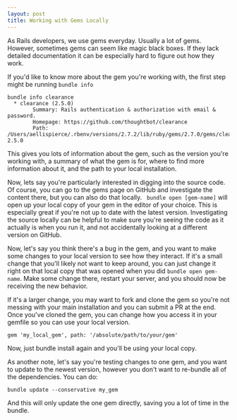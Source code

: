 ```yaml
---
layout: post
title: Working with Gems Locally
---
```



As Rails developers, we use gems everyday. Usually a lot of gems. However,
sometimes gems can seem like magic black boxes. If they lack detailed
documentation it can be especially hard to figure out how they work.

If you'd like to know more about the gem you're working with, the first step
might be running `bundle info`

```
bundle info clearance
  * clearance (2.5.0)
        Summary: Rails authentication & authorization with email & password.
        Homepage: https://github.com/thoughtbot/clearance
        Path: /Users/aellispierce/.rbenv/versions/2.7.2/lib/ruby/gems/2.7.0/gems/clearance-2.5.0
```
This gives you lots of information about the gem, such as the version you're
working with, a summary of what the gem is for, where to find more information
about it, and the path to your local installation.

Now, lets say you're particularly interested in digging into the source code.
Of course,
you can go to the gems page on GitHub and investigate the content there, but you
can also do that locally.
` bundle open [gem-name]` will open up your local copy of your gem in the editor
of  your choice. This is especially great if you're not up to date with the
latest version. Investigating the source locally can be helpful to make sure
you're seeing the code as it actually is when you run it, and not accidentally
looking at a different version on GitHub.

Now, let's say you think there's a bug in the gem, and you want to make some
changes to your local version to see how they interact. If it's a small change
that you'll likely not want to keep around, you can just change it right on that
local copy that was opened when you did `bundle open gem-name`. Make some change
there, restart your server, and you should now be receiving the new behavior.

If it's a larger change, you may want to fork and clone the gem so you're not messing
with your main installation and you can submit a PR at the end. Once you've
cloned the gem, you can change how you access it in your gemfile so you can use
your local version.

```
gem 'my_local_gem', path: '/absolute/path/to/your/gem'
```

Now, just bundle install again and you'll be using your local copy.

As another note, let's say you're testing changes to one gem, and you want to
update to the newest version, however you don't want to re-bundle all of the
dependencies. You can do:
```
bundle update --conservative my_gem
```
And this will only update the one gem directly, saving you a lot of time in the
bundle.
